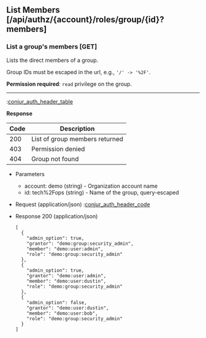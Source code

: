 ## List Members [/api/authz/{account}/roles/group/{id}?members]

### List a group's members [GET]

Lists the direct members of a group.

Group IDs must be escaped in the url, e.g., `'/' -> '%2F'`.

**Permission required**: `read` privilege on the group.

---

:[conjur_auth_header_table](partials/conjur_auth_header_table.md)

**Response**

|Code|Description|
|----|-----------|
|200|List of group members returned|
|403|Permission denied|
|404|Group not found|

+ Parameters
    + account: demo (string) - Organization account name
    + id: tech%2Fops (string) - Name of the group, query-escaped

+ Request (application/json)
    :[conjur_auth_header_code](partials/conjur_auth_header_code.md)

+ Response 200 (application/json)

    ```
    [
      {
        "admin_option": true,
        "grantor": "demo:group:security_admin",
        "member": "demo:user:admin",
        "role": "demo:group:security_admin"
      },
      {
        "admin_option": true,
        "grantor": "demo:user:admin",
        "member": "demo:user:dustin",
        "role": "demo:group:security_admin"
      },
      {
        "admin_option": false,
        "grantor": "demo:user:dustin",
        "member": "demo:user:bob",
        "role": "demo:group:security_admin"
      }
    ]
    ```
